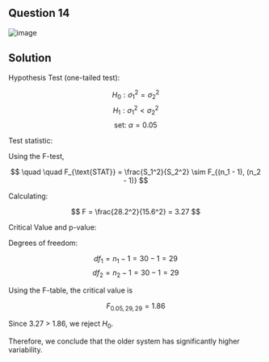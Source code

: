 ## Question 14

![image](https://github.com/user-attachments/assets/777d82d0-d8aa-41aa-a5d4-52df6631f9e2)

## Solution

Hypothesis Test (one-tailed test):

$$
H_0: \sigma_1^2 = \sigma_2^2
$$
$$
H_1:\sigma_1^2 < \sigma_2^2
$$
$$
\text{set: } \alpha = 0.05
$$

Test statistic:

Using the F-test,

$$
\quad \quad F_{\text{STAT}} = \frac{S_1^2}{S_2^2} \sim F_{(n_1 - 1), (n_2 - 1)}
$$

Calculating:

$$
F = \frac{28.2^2}{15.6^2} = 3.27
$$

Critical Value and p-value:

Degrees of freedom:

$$
df_1 = n_1 - 1 = 30 - 1 = 29
$$
$$
df_2 = n_2 - 1 = 30 - 1 = 29
$$

Using the F-table, the critical value is

$$
F_{0.05,29,29} = 1.86
$$

Since 3.27 > 1.86, we reject $H_0$. 

Therefore, we conclude that the older system has significantly higher variability.
